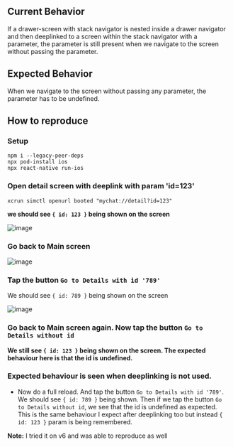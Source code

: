 ## Current Behavior

If a drawer-screen with stack navigator is nested inside a drawer navigator and then deeplinked to a screen within the stack navigator with a parameter, the parameter is still present when we navigate to the screen without passing the parameter.

## Expected Behavior

When we navigate to the screen without passing any parameter, the parameter has to be undefined.

## How to reproduce

### Setup

```
npm i --legacy-peer-deps
npx pod-install ios
npx react-native run-ios
```

### Open detail screen with deeplink with param 'id=123'

```
xcrun simctl openurl booted "mychat://detail?id=123"
```

**we should see `{ id: 123 }` being shown on the screen**

![image](https://user-images.githubusercontent.com/3846977/114960141-bbd3ba00-9e66-11eb-869a-70e7defc5919.png)

### Go back to Main screen

![image](https://user-images.githubusercontent.com/3846977/114960368-2dac0380-9e67-11eb-81af-fc2492710891.png)

### Tap the button `Go to Details with id '789'`

We should see `{ id: 789 }` being shown on the screen

![image](https://user-images.githubusercontent.com/3846977/114960413-44eaf100-9e67-11eb-9aab-0955e24c3b84.png)

### Go back to Main screen again. Now tap the button `Go to Details without id`

**We still see `{ id: 123 }` being shown on the screen. The expected behaviour here is that the id is undefined.**

### Expected behaviour is seen when deeplinking is not used.

- Now do a full reload. And tap the button `Go to Details with id '789'`. We should see `{ id: 789 }` being shown. Then if we tap the button `Go to Details without id`, we see that the id is undefined as expected. This is the same behaviour I expect after deeplinking too but instead `{ id: 123 }` param is being remembered.

**Note:** I tried it on v6 and was able to reproduce as well
